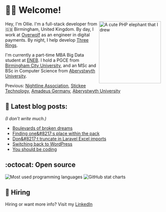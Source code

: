 # 👋🏻 Welcome!

<img align="right" alt="A cute PHP elephant that I drew" height="200" src="https://github.com/oliverearl/oliverearl/assets/14837181/ead3f393-4a1b-4357-9b3a-452bad98b760" />

Hey, I'm Ollie. I'm a full-stack developer from 🇬🇧 Birmingham, United Kingdom. By day, I work at [Overwolf](https://www.overwolf.com/) as an engineer in digital payments. By night, I help develop [Three Rings](https://github.com/ThreeRingsCIC).

I'm currently a part-time MBA Big Data student at [ENEB](https://eneb.com/). I hold a PGCE from [Birmingham City University](https://www.bcu.ac.uk), and an MSc and BSc in Computer Science from [Aberystwyth University](https://www.aber.ac.uk).

Previous: [Nightline Association](https://www.nightline.ac.uk), [Stickee Technology](https://www.stickee.co.uk), [Amadeus Germany](https://www.amadeus.com/de), [Aberystwyth University](https://www.aber.ac.uk)

## 📖 Latest blog posts:

_(I don't write much.)_

<!--START_SECTION:feed-->
* [Boulevards of broken dreams](https:&#x2F;&#x2F;oliverearl.co.uk&#x2F;2025&#x2F;04&#x2F;boulevards-of-broken-dreams&#x2F;)
* [Finding one&amp;#8217;s place within the pack](https:&#x2F;&#x2F;oliverearl.co.uk&#x2F;2025&#x2F;03&#x2F;finding-ones-place-within-the-pack&#x2F;)
* [Don&amp;#8217;t truncate in Laravel Excel imports](https:&#x2F;&#x2F;oliverearl.co.uk&#x2F;2024&#x2F;08&#x2F;dont-truncate-in-laravel-excel-imports&#x2F;)
* [Switching back to WordPress](https:&#x2F;&#x2F;oliverearl.co.uk&#x2F;2024&#x2F;08&#x2F;switching-back-to-wordpress&#x2F;)
* [You should be coding](https:&#x2F;&#x2F;oliverearl.co.uk&#x2F;2023&#x2F;07&#x2F;you-should-be-coding&#x2F;)
<!--END_SECTION:feed-->

## :octocat: Open source

<div>
  <img src="https://github-readme-stats.vercel.app/api/top-langs/?username=oliverearl&hide=tex&title_color=ffffff&text_color=c9cacc&icon_color=2bbc8a&bg_color=1d1f21&langs_count=3" alt="Most used programming languages" />
  <img src="https://github-readme-stats.vercel.app/api?username=oliverearl&show_icons=true&line_height=27&count_private=true&title_color=ffffff&text_color=c9cacc&icon_color=2bbc8a&bg_color=1d1f21" alt="GitHub stat charts" />
</div>


## 📝 Hiring

Hiring or want more info? Visit my [LinkedIn](https://www.linkedin.com)

